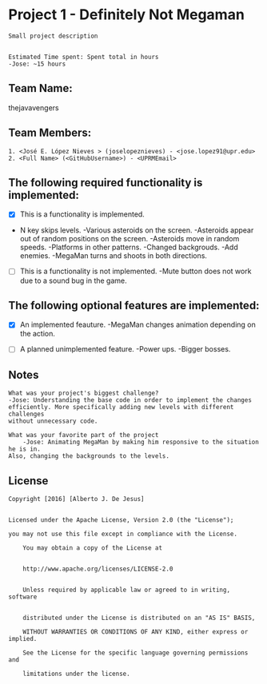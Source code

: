 # Project 1 - Definitely Not Megaman
	Small project description	
	

	Estimated Time spent: Spent total in hours
	-Jose: ~15 hours



## Team Name: 
thejavavengers

## Team Members: 

	1. <José E. López Nieves > (joselopeznieves) - <jose.lopez91@upr.edu>
	2. <Full Name> (<GitHubUsername>) - <UPRMEmail>

## The following **required** functionality is implemented:

- [x] This is a functionality is implemented.
- N key skips levels.
-Various asteroids on the screen.
-Asteroids appear out of random positions on the screen.
-Asteroids move in random speeds.
-Platforms in other patterns.
-Changed backgrouds.
-Add enemies.
-MegaMan turns and shoots in both directions.


- [ ] This is a functionality is not implemented.
-Mute button does not work due to a sound bug in the game.



## The following **optional** features are implemented:



- [x] An implemented feauture.
-MegaMan changes animation depending on the action.

- [ ] A planned unimplemented feature.
-Power ups.
-Bigger bosses.

## Notes


	What was your project's biggest challenge?
	-Jose: Understanding the base code in order to implement the changes 
	efficiently. More specifically adding new levels with different challenges
	without unnecessary code.  
	
    What was your favorite part of the project
    	-Jose: Animating MegaMan by making him responsive to the situation he is in. 
	Also, changing the backgrounds to the levels. 



## License

    
	Copyright [2016] [Alberto J. De Jesus]

    
	Licensed under the Apache License, Version 2.0 (the "License");
  
	you may not use this file except in compliance with the License.

        You may obtain a copy of the License at

 
        http://www.apache.org/licenses/LICENSE-2.0

   
        Unless required by applicable law or agreed to in writing, software

 
        distributed under the License is distributed on an "AS IS" BASIS,
    
        WITHOUT WARRANTIES OR CONDITIONS OF ANY KIND, either express or implied.
 
        See the License for the specific language governing permissions and
        
        limitations under the license.
 

